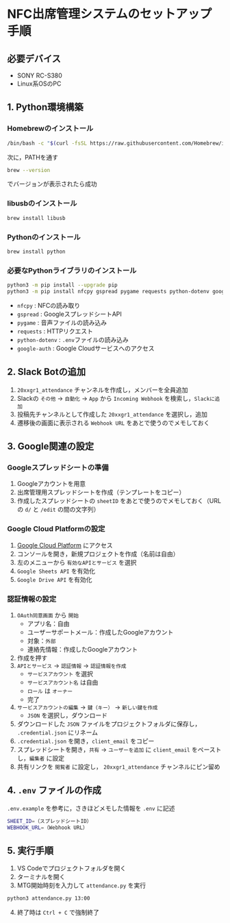 # NFC出席管理システムのセットアップ手順

## 必要デバイス
- SONY RC-S380
- Linux系OSのPC

## 1. Python環境構築
### Homebrewのインストール
```sh
/bin/bash -c "$(curl -fsSL https://raw.githubusercontent.com/Homebrew/install/HEAD/install.sh)"
```
次に，PATHを通す
```sh
brew --version
```
でバージョンが表示されたら成功

### libusbのインストール
```sh
brew install libusb
```

### Pythonのインストール
```sh
brew install python
```

### 必要なPythonライブラリのインストール
```sh
python3 -m pip install --upgrade pip
python3 -m pip install nfcpy gspread pygame requests python-dotenv google-auth
```
- `nfcpy` : NFCの読み取り
- `gspread` : GoogleスプレッドシートAPI
- `pygame` : 音声ファイルの読み込み
- `requests` : HTTPリクエスト
- `python-dotenv` : `.env`ファイルの読み込み
- `google-auth` : Google Cloudサービスへのアクセス

## 2. Slack Botの追加
1. `20xxgr1_attendance` チャンネルを作成し，メンバーを全員追加
2. Slackの `その他` → `自動化` → `App` から `Incoming Webhook` を検索し，`Slackに追加`
3. 投稿先チャンネルとして作成した `20xxgr1_attendance` を選択し，追加
4. 遷移後の画面に表示される `Webhook URL` をあとで使うのでメモしておく

## 3. Google関連の設定
### Googleスプレッドシートの準備
1. Googleアカウントを用意
2. 出席管理用スプレッドシートを作成（テンプレートをコピー）
3. 作成したスプレッドシートの `sheetID` をあとで使うのでメモしておく（URLの `d/` と `/edit` の間の文字列）

### Google Cloud Platformの設定
1. [Google Cloud Platform](https://console.cloud.google.com/) にアクセス
2. コンソールを開き，新規プロジェクトを作成（名前は自由）
3. 左のメニューから `有効なAPIとサービス` を選択
4. `Google Sheets API` を有効化
5. `Google Drive API` を有効化

### 認証情報の設定
1. `OAuth同意画面` から `開始`
   - アプリ名：自由
   - ユーザーサポートメール：作成したGoogleアカウント
   - 対象：`外部`
   - 連絡先情報：作成したGoogleアカウント
2. 作成を押す
3. `APIとサービス` → `認証情報` → `認証情報を作成`
   - `サービスアカウント` を選択
   - `サービスアカウント名` は自由
   - `ロール` は `オーナー`
   - 完了
4. `サービスアカウントの編集` → `鍵（キー）` → `新しい鍵を作成`
   - `JSON` を選択し，ダウンロード
5. ダウンロードした `JSON` ファイルをプロジェクトフォルダに保存し， `.credential.json` にリネーム
6. `.credential.json` を開き，`client_email` をコピー
7. スプレッドシートを開き，`共有` → `ユーザーを追加` に `client_email` をペーストし，`編集者` に設定
8. 共有リンクを `閲覧者` に設定し， `20xxgr1_attendance` チャンネルにピン留め

## 4. `.env` ファイルの作成
`.env.example` を参考に，さきほどメモした情報を `.env` に記述
```sh
SHEET_ID=（スプレッドシートID）
WEBHOOK_URL=（Webhook URL）
```

## 5. 実行手順
1. VS Codeでプロジェクトフォルダを開く
2. ターミナルを開く
3. MTG開始時刻を入力して `attendance.py` を実行
```sh
python3 attendance.py 13:00
```
4. 終了時は `Ctrl + C` で強制終了